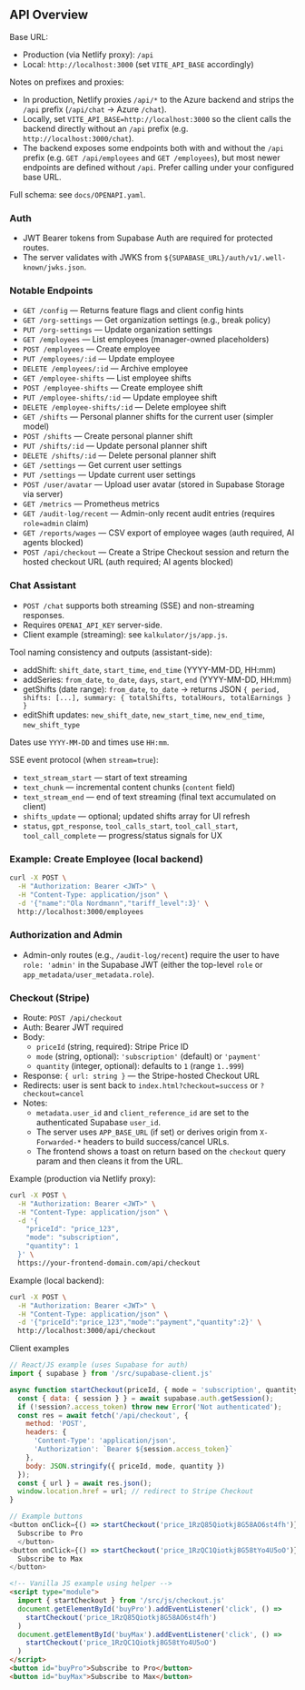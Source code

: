 ## API Overview

Base URL:
- Production (via Netlify proxy): `/api`
- Local: `http://localhost:3000` (set `VITE_API_BASE` accordingly)

Notes on prefixes and proxies:
- In production, Netlify proxies `/api/*` to the Azure backend and strips the `/api` prefix (`/api/chat` → Azure `/chat`).
- Locally, set `VITE_API_BASE=http://localhost:3000` so the client calls the backend directly without an `/api` prefix (e.g. `http://localhost:3000/chat`).
- The backend exposes some endpoints both with and without the `/api` prefix (e.g. `GET /api/employees` and `GET /employees`), but most newer endpoints are defined without `/api`. Prefer calling under your configured base URL.

Full schema: see `docs/OPENAPI.yaml`.

### Auth
- JWT Bearer tokens from Supabase Auth are required for protected routes.
- The server validates with JWKS from `${SUPABASE_URL}/auth/v1/.well-known/jwks.json`.

### Notable Endpoints

- `GET /config` — Returns feature flags and client config hints
- `GET /org-settings` — Get organization settings (e.g., break policy)
- `PUT /org-settings` — Update organization settings
- `GET /employees` — List employees (manager-owned placeholders)
- `POST /employees` — Create employee
- `PUT /employees/:id` — Update employee
- `DELETE /employees/:id` — Archive employee
- `GET /employee-shifts` — List employee shifts
- `POST /employee-shifts` — Create employee shift
- `PUT /employee-shifts/:id` — Update employee shift
- `DELETE /employee-shifts/:id` — Delete employee shift
- `GET /shifts` — Personal planner shifts for the current user (simpler model)
- `POST /shifts` — Create personal planner shift
- `PUT /shifts/:id` — Update personal planner shift
- `DELETE /shifts/:id` — Delete personal planner shift
- `GET /settings` — Get current user settings
- `PUT /settings` — Update current user settings
- `POST /user/avatar` — Upload user avatar (stored in Supabase Storage via server)
- `GET /metrics` — Prometheus metrics
- `GET /audit-log/recent` — Admin-only recent audit entries (requires `role=admin` claim)
- `GET /reports/wages` — CSV export of employee wages (auth required, AI agents blocked)
- `POST /api/checkout` — Create a Stripe Checkout session and return the hosted checkout URL (auth required; AI agents blocked)

### Chat Assistant
- `POST /chat` supports both streaming (SSE) and non-streaming responses.
- Requires `OPENAI_API_KEY` server-side.
- Client example (streaming): see `kalkulator/js/app.js`.

Tool naming consistency and outputs (assistant-side):
- addShift: `shift_date`, `start_time`, `end_time` (YYYY-MM-DD, HH:mm)
- addSeries: `from_date`, `to_date`, `days`, `start`, `end` (YYYY-MM-DD, HH:mm)
- getShifts (date range): `from_date`, `to_date` → returns JSON `{ period, shifts: [...], summary: { totalShifts, totalHours, totalEarnings } }`
- editShift updates: `new_shift_date`, `new_start_time`, `new_end_time`, `new_shift_type`

Dates use `YYYY-MM-DD` and times use `HH:mm`.

SSE event protocol (when `stream=true`):
- `text_stream_start` — start of text streaming
- `text_chunk` — incremental content chunks (`content` field)
- `text_stream_end` — end of text streaming (final text accumulated on client)
- `shifts_update` — optional; updated shifts array for UI refresh
- `status`, `gpt_response`, `tool_calls_start`, `tool_call_start`, `tool_call_complete` — progress/status signals for UX

### Example: Create Employee (local backend)

```bash
curl -X POST \
  -H "Authorization: Bearer <JWT>" \
  -H "Content-Type: application/json" \
  -d '{"name":"Ola Nordmann","tariff_level":3}' \
  http://localhost:3000/employees
```

### Authorization and Admin
- Admin-only routes (e.g., `/audit-log/recent`) require the user to have `role: 'admin'` in the Supabase JWT (either the top-level `role` or `app_metadata/user_metadata.role`).




### Checkout (Stripe)

- Route: `POST /api/checkout`
- Auth: Bearer JWT required
- Body:
  - `priceId` (string, required): Stripe Price ID
  - `mode` (string, optional): `'subscription'` (default) or `'payment'`
  - `quantity` (integer, optional): defaults to `1` (range `1..999`)
- Response: `{ url: string }` — the Stripe-hosted Checkout URL
- Redirects: user is sent back to `index.html?checkout=success` or `?checkout=cancel`
- Notes:
  - `metadata.user_id` and `client_reference_id` are set to the authenticated Supabase `user_id`.
  - The server uses `APP_BASE_URL` (if set) or derives origin from `X-Forwarded-*` headers to build success/cancel URLs.
  - The frontend shows a toast on return based on the `checkout` query param and then cleans it from the URL.

Example (production via Netlify proxy):

```bash
curl -X POST \
  -H "Authorization: Bearer <JWT>" \
  -H "Content-Type: application/json" \
  -d '{
    "priceId": "price_123",
    "mode": "subscription",
    "quantity": 1
  }' \
  https://your-frontend-domain.com/api/checkout
```

Example (local backend):

```bash
curl -X POST \
  -H "Authorization: Bearer <JWT>" \
  -H "Content-Type: application/json" \
  -d '{"priceId":"price_123","mode":"payment","quantity":2}' \
  http://localhost:3000/api/checkout
```

Client examples

```js
// React/JS example (uses Supabase for auth)
import { supabase } from '/src/supabase-client.js'

async function startCheckout(priceId, { mode = 'subscription', quantity = 1 } = {}) {
  const { data: { session } } = await supabase.auth.getSession();
  if (!session?.access_token) throw new Error('Not authenticated');
  const res = await fetch('/api/checkout', {
    method: 'POST',
    headers: {
      'Content-Type': 'application/json',
      'Authorization': `Bearer ${session.access_token}`
    },
    body: JSON.stringify({ priceId, mode, quantity })
  });
  const { url } = await res.json();
  window.location.href = url; // redirect to Stripe Checkout
}

// Example buttons
<button onClick={() => startCheckout('price_1RzQ85Qiotkj8G58AO6st4fh')}>
  Subscribe to Pro
  </button>
<button onClick={() => startCheckout('price_1RzQC1Qiotkj8G58tYo4U5oO')}>
  Subscribe to Max
</button>
```

```html
<!-- Vanilla JS example using helper -->
<script type="module">
  import { startCheckout } from '/src/js/checkout.js'
  document.getElementById('buyPro').addEventListener('click', () =>
    startCheckout('price_1RzQ85Qiotkj8G58AO6st4fh')
  )
  document.getElementById('buyMax').addEventListener('click', () =>
    startCheckout('price_1RzQC1Qiotkj8G58tYo4U5oO')
  )
</script>
<button id="buyPro">Subscribe to Pro</button>
<button id="buyMax">Subscribe to Max</button>
```
